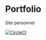 # Portfolio
Site personnel

[![CircleCI](https://circleci.com/gh/sylvainmetayer/sylvainmetayer.svg?style=svg)](https://circleci.com/gh/sylvainmetayer/sylvainmetayer)
